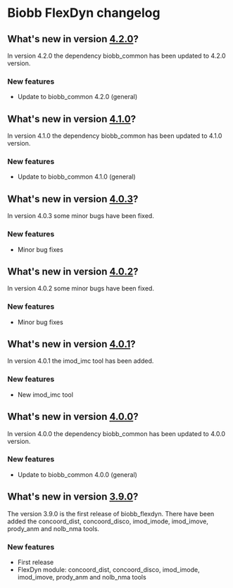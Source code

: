 # Biobb FlexDyn changelog

## What's new in version [4.2.0](https://github.com/bioexcel/biobb_flexdyn/releases/tag/v4.2.0)?
In version 4.2.0 the dependency biobb_common has been updated to 4.2.0 version.

### New features

* Update to biobb_common 4.2.0 (general)

## What's new in version [4.1.0](https://github.com/bioexcel/biobb_flexdyn/releases/tag/v4.1.0)?
In version 4.1.0 the dependency biobb_common has been updated to 4.1.0 version.

### New features

* Update to biobb_common 4.1.0 (general)

## What's new in version [4.0.3](https://github.com/bioexcel/biobb_flexdyn/releases/tag/v4.0.3)?
In version 4.0.3 some minor bugs have been fixed.

### New features

* Minor bug fixes

## What's new in version [4.0.2](https://github.com/bioexcel/biobb_flexdyn/releases/tag/v4.0.2)?
In version 4.0.2 some minor bugs have been fixed.

### New features

* Minor bug fixes

## What's new in version [4.0.1](https://github.com/bioexcel/biobb_flexdyn/releases/tag/v4.0.1)?
In version 4.0.1 the imod_imc tool has been added.

### New features

* New imod_imc tool

## What's new in version [4.0.0](https://github.com/bioexcel/biobb_flexdyn/releases/tag/v4.0.0)?
In version 4.0.0 the dependency biobb_common has been updated to 4.0.0 version.

### New features

* Update to biobb_common 4.0.0 (general)

## What's new in version [3.9.0](https://github.com/bioexcel/biobb_flexdyn/releases/tag/v3.9.0)?
The version 3.9.0 is the first release of biobb_flexdyn. There have been added the concoord_dist, concoord_disco, imod_imode, imod_imove, prody_anm and nolb_nma tools.

### New features

* First release
* FlexDyn module: concoord_dist, concoord_disco, imod_imode, imod_imove, prody_anm and nolb_nma tools